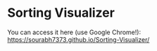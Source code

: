 # Sorting Visualizer

 You can access it here (use Google Chrome!): https://sourabh7373.github.io/Sorting-Visualizer/
